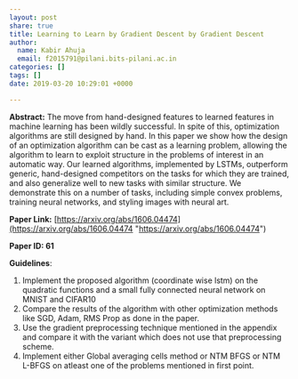 ```yaml
---
layout: post
share: true
title: Learning to Learn by Gradient Descent by Gradient Descent
author:
  name: Kabir Ahuja
  email: f2015791@pilani.bits-pilani.ac.in
categories: []
tags: []
date: 2019-03-20 10:29:01 +0000

---
```

**Abstract:** The move from hand-designed features to learned features in machine learning has been wildly successful. In spite of this, optimization algorithms are still designed by hand. In this paper we show how the design of an optimization algorithm can be cast as a learning problem, allowing the algorithm to learn to exploit structure in the problems of interest in an automatic way. Our learned algorithms, implemented by LSTMs, outperform generic, hand-designed competitors on the tasks for which they are trained, and also generalize well to new tasks with similar structure. We demonstrate this on a number of tasks, including simple convex problems, training neural networks, and styling images with neural art.

**Paper Link:** [https://arxiv.org/abs/1606.04474](https://arxiv.org/abs/1606.04474 "https://arxiv.org/abs/1606.04474")

**Paper ID: 61**

**Guidelines**:

1. Implement the proposed algorithm (coordinate wise lstm) on the quadratic functions and a small fully connected neural network on MNIST and CIFAR10
2. Compare the results of the algorithm with other optimization methods like SGD, Adam, RMS Prop as done in the paper.
3. Use the gradient preprocessing technique mentioned in the appendix and compare it with the variant which does not use that preprocessing scheme.
4. Implement either Global averaging cells method or NTM BFGS or NTM L-BFGS on atleast one of the problems mentioned in first point.